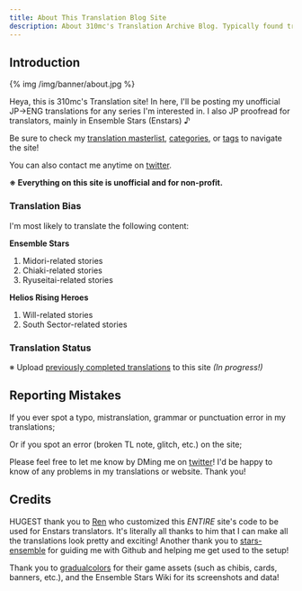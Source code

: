 ```yaml
---
title: About This Translation Blog Site
description: About 310mc's Translation Archive Blog. Typically found translating Enstars (Ensemble Stars) and Helios content.
---
```


## Introduction
{% img /img/banner/about.jpg %}

Heya, this is 310mc's Translation site! In here, I'll be posting my unofficial JP→ENG translations for any series I'm interested in. I also JP proofread for translators, mainly in Ensemble Stars (Enstars) ♪

Be sure to check my [translation masterlist](/translations/), [categories](/categories/), or [tags](/tags/) to navigate the site!

You can also contact me anytime on [twitter](https://twitter.com/310mc1).

**※ Everything on this site is unofficial and for non-profit.**

### Translation Bias

I'm most likely to translate the following content:

**Ensemble Stars**
1. Midori-related stories
2. Chiaki-related stories
3. Ryuseitai-related stories

**Helios Rising Heroes**
1. Will-related stories
2. South Sector-related stories

### Translation Status

※ Upload [previously completed translations](/translations) to this site *(In progress!)*

## Reporting Mistakes

If you ever spot a typo, mistranslation, grammar or punctuation error in my translations;

Or if you spot an error (broken TL note, glitch, etc.) on the site;

Please feel free to let me know by DMing me on [twitter](https://twitter.com/310mc1)! I'd be happy to know of any problems in my translations or website. Thank you!

## Credits

HUGEST thank you to [Ren](https://watatomo.github.io/tl/) who customized this *ENTIRE* site's code to be used for Enstars translators. It's literally all thanks to him that I can make all the translations look pretty and exciting! Another thank you to [stars-ensemble](https://stars-ensemble.tumblr.com/) for guiding me with Github and helping me get used to the setup!

Thank you to [gradualcolors](https://twitter.com/gradualcolors) for their game assets (such as chibis, cards, banners, etc.), and the Ensemble Stars Wiki for its screenshots and data!
